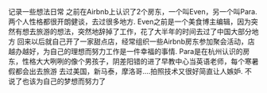 记录一些想法日常
之前在Airbnb上认识了2个房东，一个叫Even，另一个叫Para.
两个人性格都很开朗健谈，去过很多地方.
Even之前是一个美食博主编辑，因为突然有想去旅游的想法，突然地辞掉了工作，花了大半年的时间去过了中国大部分地方
回来以后就自己开了一家甜点店，经常组织一些Airbnb房东参加聚会活动，店越办越好，为自己的理想而努力工作是一件幸福的事情.
Para是在杭州认识的房东，性格大大咧咧的像个男孩子，阴差阳错的进了早教中心当英语老师，每个寒暑假都会出去旅游
去过美国，新马泰，摩洛哥....拍照技术又很好简直让人嫉妒.
不说了也该为自己的梦想而努力了
